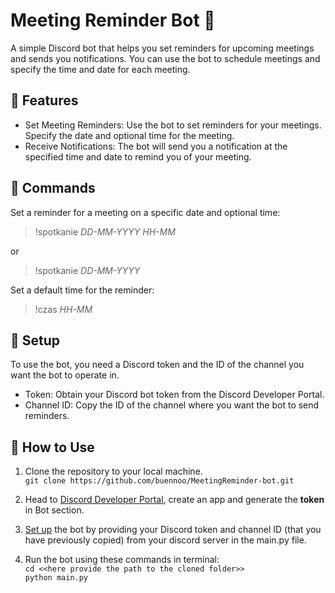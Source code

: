 # Meeting Reminder Bot 👾

A simple Discord bot that helps you set reminders for upcoming meetings and sends you notifications. You can use the bot to schedule meetings and specify the time and date for each meeting.

## 🌟 Features

- Set Meeting Reminders: Use the bot to set reminders for your meetings. Specify the date and optional time for the meeting.
- Receive Notifications: The bot will send you a notification at the specified time and date to remind you of your meeting.

## 🌟 Commands
Set a reminder for a meeting on a specific date and optional time:
> !spotkanie _DD-MM-YYYY_ _HH-MM_ <br>

or <br>
> !spotkanie _DD-MM-YYYY_

Set a default time for the reminder:
> !czas _HH-MM_

## 🌟 Setup

To use the bot, you need a Discord token and the ID of the channel you want the bot to operate in.

- Token: Obtain your Discord bot token from the Discord Developer Portal.
- Channel ID: Copy the ID of the channel where you want the bot to send reminders.

## 🌟 How to Use

1. Clone the repository to your local machine.<br>
  `git clone https://github.com/buennoo/MeetingReminder-bot.git`
2. Head to [Discord Developer Portal](https://discord.com/developers/applications), create an app and generate the **token** in Bot section.

3. [Set up](#-setup) the bot by providing your Discord token and channel ID (that you have previously copied) from your discord server in the main.py file.
  
4. Run the bot using these commands in terminal:<br>
   `cd <<here provide the path to the cloned folder>>`<br>
   `python main.py`
